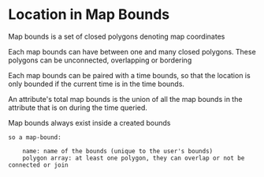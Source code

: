 # Location in Map Bounds

Map bounds is a set of closed polygons denoting map coordinates

Each map bounds can have between one and many closed polygons. These polygons can be unconnected, overlapping or bordering

Each map bounds can be paired with a time bounds, so that the location is only bounded if the current time is in the time bounds.

An attribute's total map bounds is the union of all the map bounds in the attribute that is on during the time queried.

Map bounds always exist inside a created bounds

    so a map-bound:
       
        name: name of the bounds (unique to the user's bounds)
        polygon array: at least one polygon, they can overlap or not be connected or join